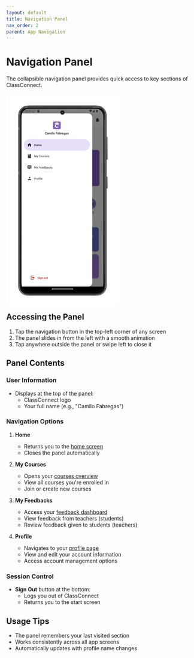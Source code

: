 ```yaml
---
layout: default
title: Navigation Panel
nav_order: 2
parent: App Navigation
---
```


# Navigation Panel

The collapsible navigation panel provides quick access to key sections of ClassConnect.

<p style="clear:both;"></p>
<img src="assets/drawer.png" alt="Navigation Panel" style="width:300px; float:left; margin-right:15px;"/>
<p style="clear:both;"></p>

## Accessing the Panel

1. Tap the navigation button in the top-left corner of any screen
2. The panel slides in from the left with a smooth animation
3. Tap anywhere outside the panel or swipe left to close it

## Panel Contents

### User Information
- Displays at the top of the panel:
  - ClassConnect logo
  - Your full name (e.g., "Camilo Fabregas")

### Navigation Options

1. **Home**
   - Returns you to the [home screen](home.md)
   - Closes the panel automatically

2. **My Courses**
   - Opens your [courses overview](courses.md)
   - View all courses you're enrolled in
   - Join or create new courses

3. **My Feedbacks**
   - Access your [feedback dashboard](feedbacks.md)
   - View feedback from teachers (students)
   - Review feedback given to students (teachers)

4. **Profile**
   - Navigates to your [profile page](profile.md)
   - View and edit your account information
   - Access account management options

### Session Control
- **Sign Out** button at the bottom:
  - Logs you out of ClassConnect
  - Returns you to the start screen

## Usage Tips

- The panel remembers your last visited section
- Works consistently across all app screens
- Automatically updates with profile name changes